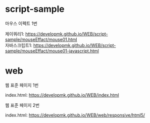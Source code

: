 # script-sample

마우스 이펙트 1번<br>

제이쿼리1: https://developmk.github.io/WEB/script-sample/mouseEffact/mouse01.html<br>
자바스크립트1: https://developmk.github.io/WEB/script-sample/mouseEffact/mouse01-javascript.html<br>


# web

웹 표준 페이지 1번<br>

index.html: https://developmk.github.io/WEB/index.html<br>

웹 표준 페이지 2번<br>

index.html: https://developmk.github.io/WEB/web/responsive/html5/<br>

